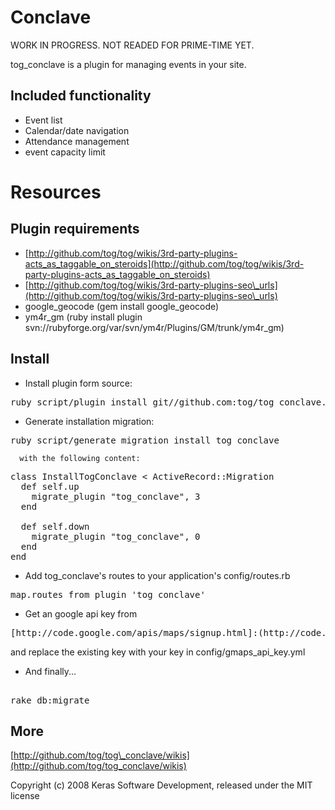 Conclave
=========

WORK IN PROGRESS. NOT READED FOR PRIME-TIME YET.

tog_conclave is a plugin for managing events in your site.




Included functionality
----------------------

* Event list
* Calendar/date navigation
* Attendance management
* event capacity limit


Resources
=========

Plugin requirements
-------------------

* [http://github.com/tog/tog/wikis/3rd-party-plugins-acts_as_taggable_on_steroids](http://github.com/tog/tog/wikis/3rd-party-plugins-acts_as_taggable_on_steroids)
* [http://github.com/tog/tog/wikis/3rd-party-plugins-seo\_urls](http://github.com/tog/tog/wikis/3rd-party-plugins-seo\_urls)
* google_geocode (gem install google_geocode)
* ym4r_gm (ruby install plugin svn://rubyforge.org/var/svn/ym4r/Plugins/GM/trunk/ym4r_gm)

Install
-------

  
* Install plugin form source:

<pre>
ruby script/plugin install git//github.com:tog/tog_conclave.git
</pre>

* Generate installation migration:

<pre>
ruby script/generate migration install_tog_conclave
</pre>

	  with the following content:

<pre>
class InstallTogConclave < ActiveRecord::Migration
  def self.up
    migrate_plugin "tog_conclave", 3
  end

  def self.down
    migrate_plugin "tog_conclave", 0
  end
end
</pre>

* Add tog_conclave's routes to your application's config/routes.rb

<pre>
map.routes_from_plugin 'tog_conclave'
</pre> 

* Get an google api key from

<pre>
[http://code.google.com/apis/maps/signup.html]:(http://code.google.com/apis/maps/signup.html)
</pre>

and replace the existing key with your key in config/gmaps_api_key.yml

* And finally...

<pre> 
rake db:migrate
</pre> 

More
-------

[http://github.com/tog/tog\_conclave]:(http://github.com/tog/tog_conclave)

[http://github.com/tog/tog\_conclave/wikis](http://github.com/tog/tog_conclave/wikis)


Copyright (c) 2008 Keras Software Development, released under the MIT license
